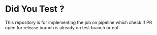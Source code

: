 # Did You Test ?
This repository is for implementing the job on pipeline which check if PR open for release branch is already on test branch or not.
